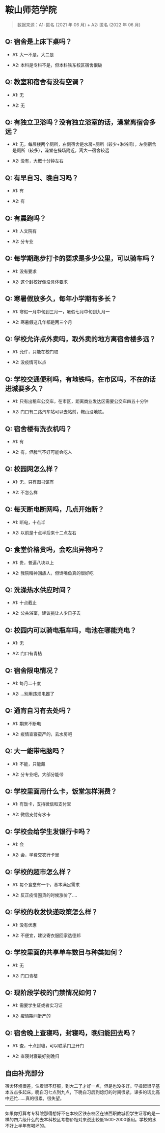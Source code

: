 # 鞍山师范学院

> 数据来源：A1: 匿名 (2021 年 06 月) + A2: 匿名 (2022 年 06 月)

## Q: 宿舍是上床下桌吗？

- A1: 大一不是，大二是

- A2: 本科是专科不是，但本科铁东校区宿舍很破

## Q: 教室和宿舍有没有空调？

- A1: 无

- A2: 无

## Q: 有独立卫浴吗？没有独立浴室的话，澡堂离宿舍多远？

- A1: 无，每层楼两个厕所，右侧宿舍是水房+厕所（较少+淋浴间），左侧宿舍是厕所（较多），澡堂在操场附近，离大一宿舍较远

- A2: 没有，大概十分钟左右

## Q: 有早自习、晚自习吗？

- A1: 有

- A2: 有

## Q: 有晨跑吗？

- A1: 人文院有

- A2: 分专业

## Q: 每学期跑步打卡的要求是多少公里，可以骑车吗？

- A1: 没有要求

- A2: 这个封校好像没具体要求

## Q: 寒暑假放多久，每年小学期有多长？

- A1: 寒假一月中旬到三月一，暑假七月中旬到九月一

- A2: 寒暑假这几年都是两三个月

## Q: 学校允许点外卖吗，取外卖的地方离宿舍楼多远？

- A1: 允许，只能在校门取

- A2: 没疫情可以点

## Q: 学校交通便利吗，有地铁吗，在市区吗，不在的话进城要多久？

- A1: 只有出租车公交车，在市区，距离商业发达区需要公交车四五十分钟

- A2: 门口有二路汽车站可以去站前，鞍山没地铁。

## Q: 宿舍楼有洗衣机吗？

- A1: 有

- A2: 有，但脾气不好可能会吃人

## Q: 校园网怎么样？

- A1: 无，只有图书馆有

- A2: 不怎么样

## Q: 每天断电断网吗，几点开始断？

- A1: 断电，十点半

- A2: 以前是十点半后来十二点左右

## Q: 食堂价格贵吗，会吃出异物吗？

- A1: 贵，普遍八块以上

- A2: 我院精神回族人，但馋嘴鱼真的很好吃

## Q: 洗澡热水供应时间？

- A1: 十点截止

- A2: 公共浴室，建议挑让人少日子去

## Q: 校园内可以骑电瓶车吗，电池在哪能充电？

- A1: 无

- A2: 门口有青桔

## Q: 宿舍限电情况？

- A1: 每月二十度

- A2: ...别用违规电器了

## Q: 通宵自习有去处吗？

- A1: 期末不断电

- A2: 疫情查寝蛮严的，去水房吧

## Q: 大一能带电脑吗？

- A1: 不能，只能藏

- A2: 分专业吧，大部分能带

## Q: 学校里面用什么卡，饭堂怎样消费？

- A1: 有饭卡，支持微信和支付宝

- A2: 微信支付有水卡

## Q: 学校会给学生发银行卡吗？

- A1: 会

- A2: 会，学费交农行卡里

## Q: 学校的超市怎么样？

- A1: 每个食堂有一个，基本满足需求

- A2: 反正疫情囤货的时候涨价了....

## Q: 学校的收发快递政策怎么样？

- A1: 没有优惠

- A2: 不便宜，建议寄衣服回家选德邦

## Q: 学校里面的共享单车数目与种类如何？

- A1: 无

- A2: 门口青桔

## Q: 现阶段学校的门禁情况如何？

- A1: 需要学生证或者实习证

- A2: 疫情期间挺严的

## Q: 宿舍晚上查寝吗，封寝吗，晚归能回去吗？

- A1: 查，十点封寝，可以联系门卫开门

- A2: 查寝封寝最好别晚归

## 自由补充部分

宿舍环境很差，住着很不舒服，到大二了才好一点，但是也没多好。早操起很早基本五点多起床，晚自习七点到九点，下晚自习后到熄灯的时间很紧，课多的话比高中还忙……真的很累，很失望。

***

如果你打算考专科院那得想好不在本校区铁东校区在铁西职教城但学生证写的是一样的四六级什么的去本科校区考物价相对来说比较低1500-2000够用。学校的水不好上半年有喝坏的。